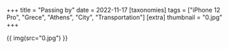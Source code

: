 +++
title = "Passing by"
date = 2022-11-17
[taxonomies]
tags = ["iPhone 12 Pro", "Grece", "Athens", "City", "Transportation"]
[extra]
thumbnail = "0.jpg"
+++

{{ img(src="0.jpg") }}
